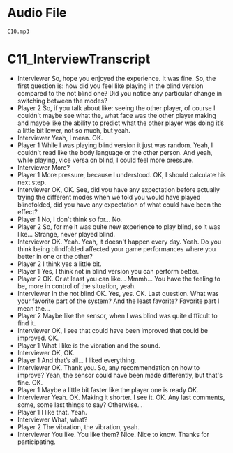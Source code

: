 # Audio File
    C10.mp3
# C11_InterviewTranscript
- Interviewer
    So, hope you enjoyed the experience. It was fine. So, the first question is: how did you feel like playing in the blind version compared to the not blind one? Did you notice any particular change in switching between the modes?
- Player 2
    So, if you talk about like: seeing the other player, of course I couldn't maybe see what the, what face was the other player making and maybe like the ability to predict what the other player was doing it’s a little bit lower, not so much, but yeah.
- Interviewer
    Yeah, I mean. OK.
- Player 1
    While I was playing blind version it just was random. Yeah, I couldn't read like the body language or the other person. And yeah, while playing, vice versa on blind, I could feel more pressure.
- Interviewer
    More?
- Player 1
    More pressure, because I understood. OK, I should calculate his next step.
- Interviewer
    OK, OK. See, did you have any expectation before actually trying the different modes when we told you would have played blindfolded, did you have any expectation of what could have been the effect?
- Player 1
    No, I don't think so for… No.
- Player 2
    So, for me it was quite new experience to play blind, so it was like... Strange, never played blind.
- Interviewer
    OK. Yeah. Yeah, it doesn't happen every day. Yeah. Do you think being blindfolded affected your game performances where you better in one or the other? 
- Player 2
    I think yes a little bit.
- Player 1
    Yes, I think not in blind version you can perform better.
- Player 2
    OK. Or at least you can like… Mmmh… You have the feeling to be, more in control of the situation, yeah.
- Interviewer
    In the not blind OK. Yes, yes. OK. Last question. What was your favorite part of the system? And the least favorite? Favorite part I mean the…
- Player 2
    Maybe like the sensor, when I was blind was quite difficult to find it.
- Interviewer
    OK, I see that could have been improved that could be improved. OK.
- Player 1
    What I like is the vibration and the sound.
- Interviewer
    OK, OK.
- Player 1
    And that’s all… I liked everything.
- Interviewer
    OK. Thank you. So, any recommendation on how to improve? Yeah, the sensor could have been made differently, but that's fine. OK.
- Player 1
    Maybe a little bit faster like the player one is ready OK.
- Interviewer
    Yeah. OK. Making it shorter. I see it. OK. Any last comments, some, some last things to say? Otherwise…
- Player 1
    I like that. Yeah. 
- Interviewer
    What, what?
- Player 2
    The vibration, the vibration, yeah.
- Interviewer
    You like. You like them? Nice. Nice to know. Thanks for participating.

